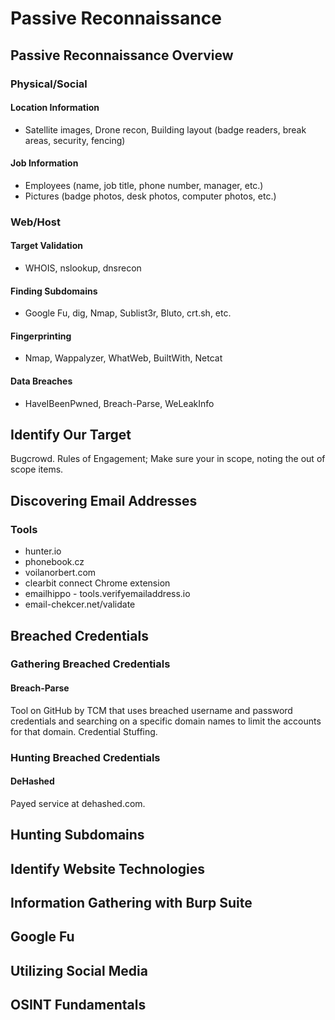 # Passive Reconnaissance

## Passive Reconnaissance Overview

### Physical/Social

#### Location Information

* Satellite images, Drone recon, Building layout (badge readers, break areas, security, fencing)

#### Job Information

* Employees (name, job title, phone number, manager, etc.)
* Pictures (badge photos, desk photos, computer photos, etc.)

### Web/Host

#### Target Validation

* WHOIS, nslookup, dnsrecon

#### Finding Subdomains

* Google Fu, dig, Nmap, Sublist3r, Bluto, crt.sh, etc.

#### Fingerprinting

* Nmap, Wappalyzer, WhatWeb, BuiltWith, Netcat

#### Data Breaches

* HaveIBeenPwned, Breach-Parse, WeLeakInfo

## Identify Our Target

Bugcrowd. Rules of Engagement; Make sure your in scope, noting the out of scope items.

## Discovering Email Addresses

### Tools

* hunter.io
* phonebook.cz
* voilanorbert.com
* clearbit connect Chrome extension
* emailhippo - tools.verifyemailaddress.io
* email-chekcer.net/validate

## Breached Credentials

### Gathering Breached Credentials

#### Breach-Parse

Tool on GitHub by TCM that uses breached username and password credentials and searching on a specific domain names to limit the accounts for that domain. Credential Stuffing.

### Hunting Breached Credentials

#### DeHashed

Payed service at dehashed.com.

## Hunting Subdomains

## Identify Website Technologies

## Information Gathering with Burp Suite

## Google Fu

## Utilizing Social Media

## OSINT Fundamentals
